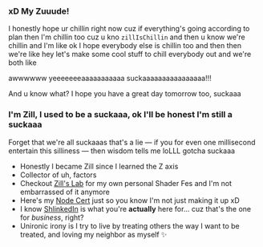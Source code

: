### xD My Zuuude!

I honestly hope ur chillin right now cuz if everything's going according to plan then I'm chillin too cuz u kno `zillIsChillin` and then u know we're chillin and I'm like ok I hope everybody else is chillin too and then then we're like hey let's make some cool stuff to chill everybody out and we're both like

awwwwww yeeeeeeeaaaaaaaaaaa suckaaaaaaaaaaaaaaaa!!!

And u know what? I hope you have a great day tomorrow too, suckaaa

### I'm Zill, I used to be a suckaaa, ok I'll be honest I'm still a suckaaa


Forget that we're all suckaaas that's a lie — if you for even one millisecond entertain this silliness — then wisdom tells me loLLL gotcha suckaaa
- Honestly I became Zill since I learned the Z axis
- Collector of uh, factors
- Checkout [Zill's Lab](https://wswoodruff.github.io/zills-lab-site) for my own personal Shader Fes and I'm not embarrassed of it anymore
- Here's my [Node Cert](https://www.credly.com/badges/dc107cd5-6665-4e41-9cf0-406a25a9813c) just so you know I'm not just making it up xD
- I know [ShlinkedIn](https://www.shlinkedin.com/sh/pancakedev) is what you're **actually** here for... cuz that's the one for _business_, right?
- Unironic irony is I try to live by treating others the way I want to be treated, and loving my neighbor as myself :sparkles:
